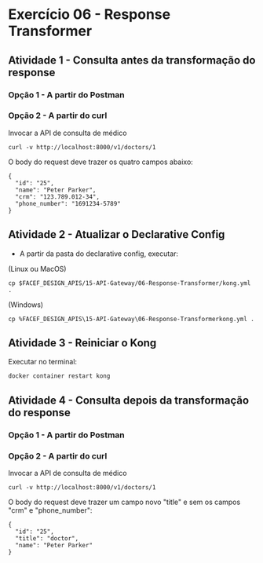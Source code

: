 # Exercício 06 - Response Transformer

## Atividade 1 - Consulta antes da transformação do response

### Opção 1 - A partir do Postman
### Opção 2 - A partir do curl

Invocar a API de consulta de médico
```
curl -v http://localhost:8000/v1/doctors/1
```

O body do request deve trazer os quatro campos abaixo:
```
{
  "id": "25",
  "name": "Peter Parker",
  "crm": "123.789.012-34",
  "phone_number": "1691234-5789"
}
```

## Atividade 2 - Atualizar o Declarative Config

- A partir da pasta do declarative config, executar:

(Linux ou MacOS)
```
cp $FACEF_DESIGN_APIS/15-API-Gateway/06-Response-Transformer/kong.yml .
```

(Windows)
```
cp %FACEF_DESIGN_APIS\15-API-Gateway\06-Response-Transformerkong.yml .
```

## Atividade 3 - Reiniciar o Kong

Executar no terminal:
```
docker container restart kong
```
## Atividade 4 - Consulta depois da transformação do response

### Opção 1 - A partir do Postman
### Opção 2 - A partir do curl

Invocar a API de consulta de médico
```
curl -v http://localhost:8000/v1/doctors/1
```

O body do request deve trazer um campo novo "title" e sem os campos "crm" e "phone_number":
```
{
  "id": "25",
  "title": "doctor",
  "name": "Peter Parker"
}
```